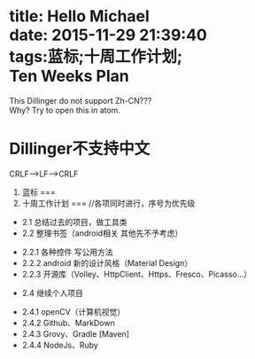 title: Hello Michael  
date: 2015-11-29 21:39:40  
tags:蓝标;十周工作计划;  
Ten Weeks Plan
===
This Dillinger do not support Zh-CN???  
Why?
Try to open this in atom.  
 # Dillinger不支持中文  

CRLF-->LF-->CRLF
1. 蓝标
===
2. 十周工作计划
===
//各项同时进行，序号为优先级
+ 2.1 总结过去的项目，做工具类
+ 2.2 整理书签（android相关 其他先不予考虑）
 - 2.2.1 各种控件 写公用方法
 - 2.2.2 android 新的设计风格（Material Design）
 - 2.2.3 开源库（Volley、HttpClient、Https、Fresco、Picasso...）
+ 2.4 继续个人项目
 - 2.4.1 openCV（计算机视觉）
 - 2.4.2 Github、MarkDown
 - 2.4.3 Grovy、Gradle [Maven]
 - 2.4.4 NodeJs、Ruby
